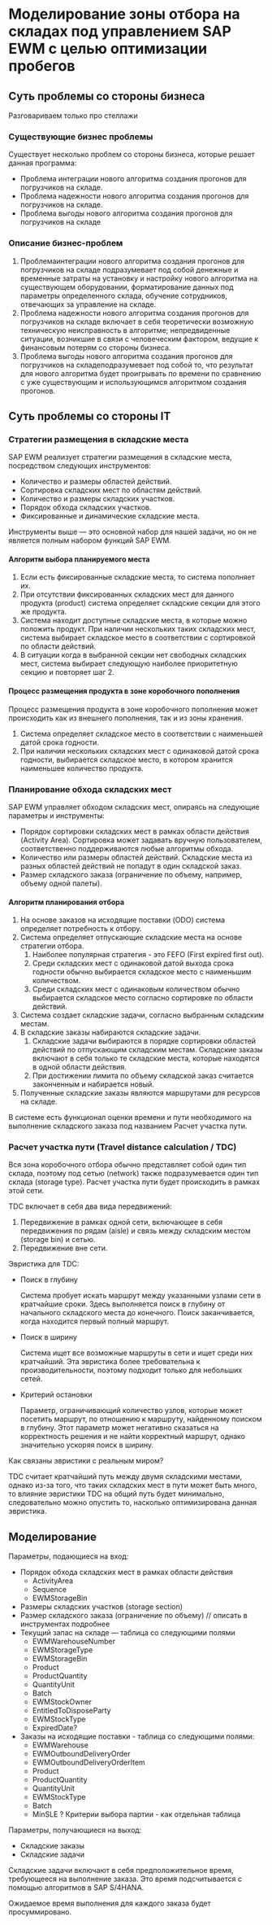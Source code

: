 # Моделирование зоны отбора на складах под управлением SAP EWM с целью оптимизации пробегов

## Суть проблемы со стороны бизнеса

Разговариваем только про стеллажи

### Существующие бизнес проблемы
Существует несколько проблем со стороны бизнеса, которые решает данная программа:
* Проблема интеграции нового алгоритма создания прогонов для погрузчиков на складе. 
* Проблема надежности нового алгоритма создания прогонов для погрузчиков на складе.
* Проблема  выгоды  нового  алгоритма  создания  прогонов  для погрузчиков на складе

### Описание бизнес-проблем
1. Проблемаинтеграции  нового  алгоритма  создания  прогонов  для погрузчиков  на  складе  подразумевает  под  собой  денежные  и  временные затраты  на  установку  и  настройку  нового  алгоритма  на  существующем оборудовании, форматирование данных под параметры определенного склада, обучение сотрудников, отвечающих за управление на складе.
2.  Проблема  надежности  нового  алгоритма  создания  прогонов  для погрузчиков на складе включает в себя теоретически возможную техническую неисправность в алгоритме; непредвиденные ситуации, возникшие в связи с человеческим фактором, ведущие к финансовым потерям со стороны бизнеса.
3.  Проблема  выгоды  нового  алгоритма  создания  прогонов  для погрузчиков на складеподразумевает под собой то, что результат для нового алгоритма будет проигрывать по времени по сравнению с уже существующим и использующимся алгоритмом создания прогонов.

## Суть проблемы со стороны IT

### Стратегии размещения в складские места

SAP EWM реализует стратегии размещения в складские места, посредством следующих инструментов:

- Количество и размеры областей действий.
- Сортировка складских мест по областям действий.
- Количество и размеры складских участков.
- Порядок обхода складских участков.
- Фиксированные и динамические складские места.

Инструменты выше — это основной набор для нашей задачи, но он не является полным набором функций SAP EWM.

#### Алгоритм выбора планируемого места

1. Если есть фиксированные складские места, то система пополняет их.
2. При отсутствии фиксированных складских мест для данного продукта (product) система определяет складские секции для этого же продукта.
3. Система находит доступные складские места, в которые можно положить продукт. При наличии нескольких таких складских мест, система выбирает складское место в соответствии с сортировкой по области действий.
4. В ситуации когда в выбранной секции нет свободных складских мест, система выбирает следующую наиболее приоритетную секцию и повторяет шаг 2.

#### Процесс размещения продукта в зоне коробочного пополнения

Процесс размещения продукта в зоне коробочного пополнения может происходить как из внешнего пополнения, так и из зоны хранения.

1. Система определяет складское место в соответствии с наименьшей датой срока годности.
2. При наличии нескольких складских мест с одинаковой датой срока годности, выбирается складское место, в котором хранится наименьшее количество продукта.

### Планирование обхода складских мест

SAP EWM управляет обходом складских мест, опираясь на следующие параметры и инструменты:

- Порядок сортировки складских мест в рамках области действия (Activity Area). Сортировка может задавать вручную пользователем, соответственно поддерживаются любые алгоритмы обхода.
- Количество или размеры областей действий. Складские места из разных областей действий не попадут в один складской заказ.
- Размер складского заказа (ограничение по объему, например, объему одной палеты).

#### Алгоритм планирования отбора

1. На основе заказов на исходящие поставки (ODO) система определяет потребность к отбору.
2. Система определяет отпускающие складские места на основе стратегии отбора.
    1. Наиболее популярная стратегия - это FEFO (First expired first out).
    2. Среди складских мест с одинаковой датой выхода срока годности обычно выбирается складское место с наименьшим количеством.
    3. Среди складских мест с одинаковым количеством обычно выбирается складское место согласно сортировке по области действий.
3. Система создает складские задачи, согласно выбранным складским местам.
4. В складские заказы набираются складские задачи.
    1. Складские задачи выбираются в порядке сортировки областей действий по отпускающим складским местам. Складские заказы включают в себя только те складские места, которые находятся в одной области действия.
    2. При достижении лимита по объему складской заказ считается законченным и набирается новый.
5. Полученные складские заказы являются маршрутами для ресурсов на складе.

В системе есть функционал оценки времени и пути необходимого на выполнение складского заказа под названием Расчет участка пути.

### Расчет участка пути (Travel distance calculation / TDC)

Вся зона коробочного отбора обычно представляет собой один тип склада, поэтому под сетью (network) также подразумевается один тип склада (storage type). Расчет участка пути будет происходить в рамках этой сети.

TDC включает в себя два вида передвижений:

1. Передвижение в рамках одной сети, включающее в себя передвижения по рядам (aisle) и связь между складским местом (storage bin) и сетью.
2. Передвижение вне сети.

Эвристика для TDC:

- Поиск в глубину

    Система пробует искать маршрут между указанными узлами сети в кратчайшие сроки. Здесь выполняется поиск в глубину от начального складского места до конечного. Поиск заканчивается, когда находится первый полный маршрут.

- Поиск в ширину  

    Система ищет все возможные маршруты в сети и ищет среди них кратчайший. Эта эвристика более требовательна к производительности, поэтому подходит только для небольших сетей.

- Критерий остановки  

    Параметр, ограничивающий количество узлов, которые может посетить маршрут, по отношению к маршруту, найденному поиском в глубину. Этот параметр может негативно сказаться на корректность решения и не найти корректный маршрут, однако значительно ускоряя поиск в ширину.

Как связаны эвристики с реальным миром?

TDC считает кратчайший путь между двумя складскими местами, однако из-за того, что таких складских мест в пути может быть много, то влияние эвристики TDC на общий путь будет минимально, следовательно можно опустить то, насколько оптимизирована данная эвристика.

## Моделирование

Параметры, подающиеся на вход:

- Порядок обхода складских мест в рамках области действия
  - ActivityArea
  - Sequence
  - EWMStorageBin
- Размеры складских участков (storage section)
- Размер складского заказа (ограничение по объему) // описать в инструментах подробнее
- Текущий запас на складе — таблица со следующими полями
  - EWMWarehouseNumber
  - EWMStorageType
  - EWMStorageBin
  - Product
  - ProductQuantity
  - QuantityUnit
  - Batch
  - EWMStockOwner
  - EntitledToDisposeParty
  - EWMStockType
  - ExpiredDate?
- Заказы на исходящие поставки - таблица со следующими полями:
  - EWMWarehouse
  - EWMOutboundDeliveryOrder
  - EWMOutboundDeliveryOrderItem
  - Product
  - ProductQuantity
  - QuantityUnit
  - EWMStockType
  - Batch
  - MinSLE ? Критерии выбора партии - как отдельная таблица

Параметры, получающиеся на выход:

- Складские заказы
- Складские задачи

Складские задачи включают в себя предположительное время, требующееся на выполнение заказа. Это время подсчитывается с помощью алгоритмов в SAP S/4HANA.

Ожидаемое время выполнения для каждого заказа будет просуммировано.

